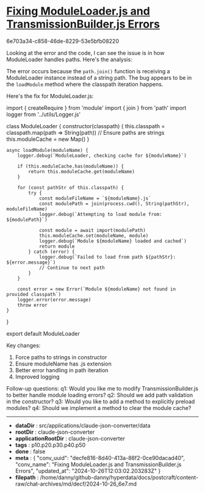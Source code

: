 # [Fixing ModuleLoader.js and TransmissionBuilder.js Errors](https://claude.ai/chat/decfe816-8d40-413a-88f2-0ce90dacad40)

6e703a34-c858-46de-8229-53e5bfb08220

 Looking at the error and the code, I can see the issue is in how ModuleLoader handles paths. Here's the analysis:

The error occurs because the `path.join()` function is receiving a ModuleLoader instance instead of a string path. The bug appears to be in the `loadModule` method where the classpath iteration happens.

Here's the fix for ModuleLoader.js:



<antArtifact identifier="module-loader" type="application/vnd.ant.code" language="javascript" title="Updated ModuleLoader Class">
import { createRequire } from 'module'
import { join } from 'path'
import logger from '../utils/Logger.js'

class ModuleLoader {
    constructor(classpath) {
        this.classpath = classpath.map(path => String(path)) // Ensure paths are strings
        this.moduleCache = new Map()
    }

    async loadModule(moduleName) {
        logger.debug(`ModuleLoader, checking cache for ${moduleName}`)

        if (this.moduleCache.has(moduleName)) {
            return this.moduleCache.get(moduleName)
        }

        for (const pathStr of this.classpath) {
            try {
                const moduleFileName = `${moduleName}.js`
                const modulePath = join(process.cwd(), String(pathStr), moduleFileName)
                logger.debug(`Attempting to load module from: ${modulePath}`)
                
                const module = await import(modulePath)
                this.moduleCache.set(moduleName, module)
                logger.debug(`Module ${moduleName} loaded and cached`)
                return module
            } catch (error) {
                logger.debug(`Failed to load from path ${pathStr}: ${error.message}`)
                // Continue to next path
            }
        }
        
        const error = new Error(`Module ${moduleName} not found in provided classpath`)
        logger.error(error.message)
        throw error
    }
}

export default ModuleLoader
</antArtifact>

Key changes:
1. Force paths to strings in constructor
2. Ensure moduleName has .js extension
3. Better error handling in path iteration
4. Improved logging

Follow-up questions:
q1: Would you like me to modify TransmissionBuilder.js to better handle module loading errors?
q2: Should we add path validation in the constructor?
q3: Would you like to add a method to explicitly preload modules?
q4: Should we implement a method to clear the module cache?

---

* **dataDir** : src/applications/claude-json-converter/data
* **rootDir** : claude-json-converter
* **applicationRootDir** : claude-json-converter
* **tags** : p10.p20.p30.p40.p50
* **done** : false
* **meta** : {
  "conv_uuid": "decfe816-8d40-413a-88f2-0ce90dacad40",
  "conv_name": "Fixing ModuleLoader.js and TransmissionBuilder.js Errors",
  "updated_at": "2024-10-26T12:03:02.203283Z"
}
* **filepath** : /home/danny/github-danny/hyperdata/docs/postcraft/content-raw/chat-archives/md/decf/2024-10-26_6e7.md